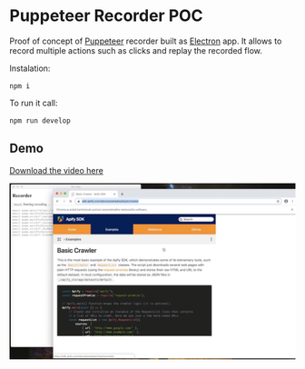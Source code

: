 # Puppeteer Recorder POC

Proof of concept of [Puppeteer](https://pptr.dev/) recorder built as [Electron](https://www.electronjs.org/) app.
It allows to record multiple actions such as clicks and replay the recorded flow.

Instalation:

```
npm i
```

To run it call:

```
npm run develop
```

## Demo

<a href="https://github.com/mtrunkat/puppeteer-recorder/blob/master/recorder-demo.mov">Download the video here</a>

<img src="./recorder-demo.jpg" width="800" />
